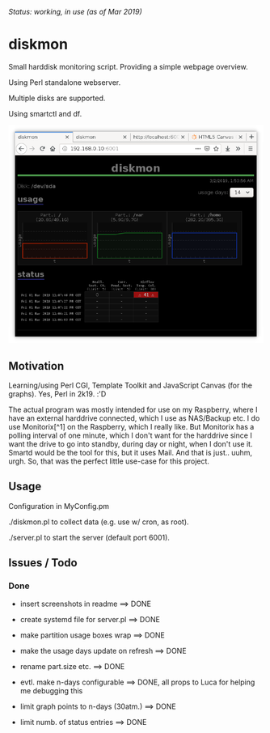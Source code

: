 _Status: working, in use (as of Mar 2019)_

# diskmon

Small harddisk monitoring script. Providing a simple webpage overview.

Using Perl standalone webserver.

Multiple disks are supported.

Using smartctl and df.

![screenshot](diskmon-screen1.png)

## Motivation

Learning/using Perl CGI, Template Toolkit and JavaScript Canvas (for the graphs).
Yes, Perl in 2k19. :'D

The actual program was mostly intended for use on my Raspberry, where I have
an external harddrive connected, which I use as NAS/Backup etc.
I do use Monitorix[^1] on the Raspberry, which I really like. But Monitorix has a
polling interval of one minute, which I don't want for the harddrive since I
want the drive to go into standby, during day or night, when I don't use it.
Smartd would be the tool for this, but it uses Mail. And that is just.. uuhm,
urgh. So, that was the perfect little use-case for this project.

[1]: https://www.monitorix.org/

## Usage

Configuration in MyConfig.pm

./diskmon.pl to collect data (e.g. use w/ cron, as root).

./server.pl to start the server (default port 6001).

## Issues / Todo

### Done

- insert screenshots in readme
  ==> DONE

- create systemd file for server.pl
  ==> DONE

- make partition usage boxes wrap
  ==> DONE

- make the usage days update on refresh
  ==> DONE

- rename part.size etc.
  ==> DONE

- evtl. make n-days configurable
  ==> DONE, all props to Luca for helping me debugging this

- limit graph points to n-days (30atm.)
  ==> DONE

- limit numb. of status entries
  ==> DONE
